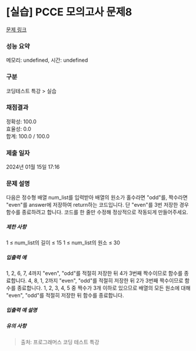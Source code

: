 # [실습] PCCE 모의고사 문제8



[문제 링크](https://campus.programmers.co.kr/tryouts/109976/challenges#) 

### 성능 요약

메모리: undefined, 시간: undefined

### 구분

코딩테스트 특강 > 실습

### 채점결과

정확성: 100.0<br/>효율성: 0.0<br/>합계: 100.0 / 100.0

### 제출 일자

2024년 01월 15일 17:16

### 문제 설명

<p>

다음은 정수형 배열 num_list를 입력받아 배열의 원소가 홀수라면 "odd"를, 짝수라면 "even"를 answer에 저장하여 return하는 코드입니다. 단 "even"를 3번 저장한 경우 함수를 종료하려고 합니다. 코드를 한 줄만 수정해 정상적으로 작동되게 만들어주세요.

</p>



<h5>제한 사항</h5>
1 ≤ num_list의 길이 ≤ 15
1 ≤ num_list의 원소 ≤ 30


<h5>입출력 예</h5>
1, 2, 6, 7, 4까지 "even", "odd"를 적절히 저장한 뒤 4가 3번째 짝수이므로 함수를 종료합니다.
4, 8, 1, 2까지 "even", "odd"를 적절히 저장한 뒤 2가 3번째 짝수이므로 함수를 종료합니다.
1, 2, 3, 4, 5 중 짝수가 3개 이하로 있으므로 배열의 모든 원소에 대해 "even", "odd"를 적절히 저장한 뒤 함수를 종료합니다.

<h5>입출력 예 설명</h5>


<h5>유의 사항</h5>


> 출처: 프로그래머스 코딩 테스트 특강